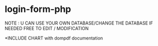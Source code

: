 # login-form-php

NOTE : U CAN USE YOUR OWN DATABASE/CHANGE THE DATABASE IF NEEDED FREE TO EDIT / MODIFICATION

*INCLUDE CHART with dompdf documentation
